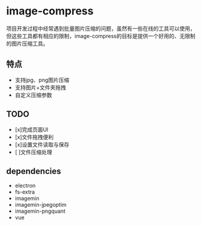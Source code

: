 
# image-compress

项目开发过程中经常遇到批量图片压缩的问题，虽然有一些在线的工具可以使用，但这些工具都有相应的限制，image-compress的目标是提供一个好用的、无限制的图片压缩工具。


## 特点

+ 支持jpg、png图片压缩
+ 支持图片+文件夹拖拽
+ 自定义压缩参数

## TODO

+ [x]完成页面UI
+ [x]文件拖拽便利
+ [x]设置文件读取与保存
+ [ ]文件压缩处理

## dependencies

+ electron
+ fs-extra
+ imagemin
+ imagemin-jpegoptim
+ imagemin-pngquant
+ vue
